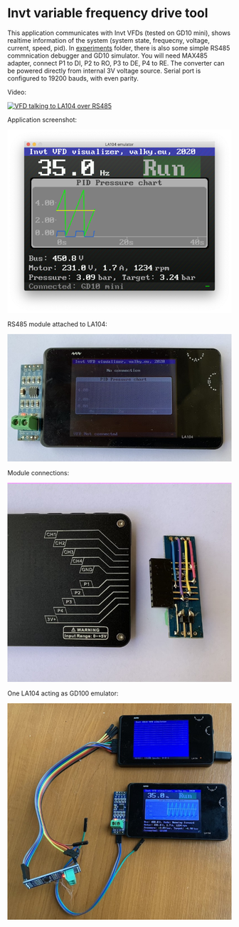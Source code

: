 # Invt variable frequency drive tool

This application communicates with Invt VFDs (tested on GD10 mini), shows realtime information of the system (system state, frequecny, voltage, current, speed, pid). In [experiments](../../apps_experiments/) folder, there is also some simple RS485 commnication debugger and GD10 simulator. You will need MAX485 adapter, connect P1 to DI, P2 to RO, P3 to DE, P4 to RE. The converter can be powered directly from internal 3V voltage source. Serial port is configured to 19200 bauds, with even parity.

Video:

[![VFD talking to LA104 over RS485](https://img.youtube.com/vi/0Ns7AHVvmX0/0.jpg)](https://www.youtube.com/watch?v=0Ns7AHVvmX0 "VFD talking to LA104 over RS485")

Application screenshot:

![screenshot](res/app.png)

RS485 module attached to LA104:

![preview](res/preview.jpg)

Module connections:

![preview](res/module.jpg)

One LA104 acting as GD100 emulator:

![emulation](res/emulation.jpg)


